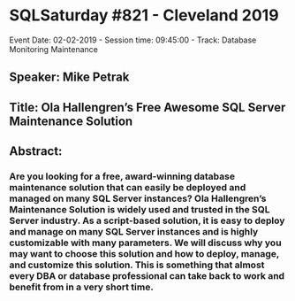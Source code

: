 # SQLSaturday #821 - Cleveland 2019
Event Date: 02-02-2019 - Session time: 09:45:00 - Track: Database Monitoring  Maintenance
## Speaker: Mike Petrak
## Title: Ola Hallengren’s Free  Awesome SQL Server Maintenance Solution
## Abstract:
### Are you looking for a free, award-winning database maintenance solution that can easily be deployed and managed on many SQL Server instances? Ola Hallengren’s Maintenance Solution is widely used and trusted in the SQL Server industry. As a script-based solution, it is easy to deploy and manage on many SQL Server instances and is highly customizable with many parameters. We will discuss why you may want to choose this solution and how to deploy, manage, and customize this solution. This is something that almost every DBA or database professional can take back to work and benefit from in a very short time.
